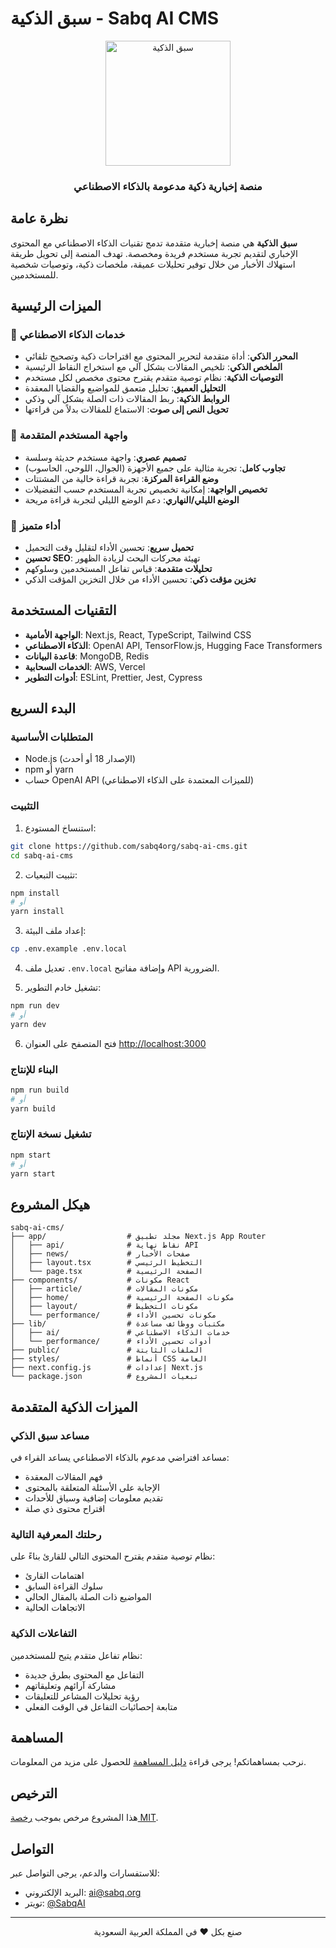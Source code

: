 # سبق الذكية - Sabq AI CMS

<div align="center">
  <img src="public/images/sabq-ai-logo.png" alt="سبق الذكية" width="200" />
  <h3>منصة إخبارية ذكية مدعومة بالذكاء الاصطناعي</h3>
</div>

## نظرة عامة

**سبق الذكية** هي منصة إخبارية متقدمة تدمج تقنيات الذكاء الاصطناعي مع المحتوى الإخباري لتقديم تجربة مستخدم فريدة ومخصصة. تهدف المنصة إلى تحويل طريقة استهلاك الأخبار من خلال توفير تحليلات عميقة، ملخصات ذكية، وتوصيات شخصية للمستخدمين.

## الميزات الرئيسية

### 🧠 خدمات الذكاء الاصطناعي

- **المحرر الذكي**: أداة متقدمة لتحرير المحتوى مع اقتراحات ذكية وتصحيح تلقائي
- **الملخص الذكي**: تلخيص المقالات بشكل آلي مع استخراج النقاط الرئيسية
- **التوصيات الذكية**: نظام توصية متقدم يقترح محتوى مخصص لكل مستخدم
- **التحليل العميق**: تحليل متعمق للمواضيع والقضايا المعقدة
- **الروابط الذكية**: ربط المقالات ذات الصلة بشكل آلي وذكي
- **تحويل النص إلى صوت**: الاستماع للمقالات بدلاً من قراءتها

### 🎨 واجهة المستخدم المتقدمة

- **تصميم عصري**: واجهة مستخدم حديثة وسلسة
- **تجاوب كامل**: تجربة مثالية على جميع الأجهزة (الجوال، اللوحي، الحاسوب)
- **وضع القراءة المركزة**: تجربة قراءة خالية من المشتتات
- **تخصيص الواجهة**: إمكانية تخصيص تجربة المستخدم حسب التفضيلات
- **الوضع الليلي/النهاري**: دعم الوضع الليلي لتجربة قراءة مريحة

### 🚀 أداء متميز

- **تحميل سريع**: تحسين الأداء لتقليل وقت التحميل
- **تحسين SEO**: تهيئة محركات البحث لزيادة الظهور
- **تحليلات متقدمة**: قياس تفاعل المستخدمين وسلوكهم
- **تخزين مؤقت ذكي**: تحسين الأداء من خلال التخزين المؤقت الذكي

## التقنيات المستخدمة

- **الواجهة الأمامية**: Next.js, React, TypeScript, Tailwind CSS
- **الذكاء الاصطناعي**: OpenAI API, TensorFlow.js, Hugging Face Transformers
- **قاعدة البيانات**: MongoDB, Redis
- **الخدمات السحابية**: AWS, Vercel
- **أدوات التطوير**: ESLint, Prettier, Jest, Cypress

## البدء السريع

### المتطلبات الأساسية

- Node.js (الإصدار 18 أو أحدث)
- npm أو yarn
- حساب OpenAI API (للميزات المعتمدة على الذكاء الاصطناعي)

### التثبيت

1. استنساخ المستودع:

```bash
git clone https://github.com/sabq4org/sabq-ai-cms.git
cd sabq-ai-cms
```

2. تثبيت التبعيات:

```bash
npm install
# أو
yarn install
```

3. إعداد ملف البيئة:

```bash
cp .env.example .env.local
```

4. تعديل ملف `.env.local` وإضافة مفاتيح API الضرورية.

5. تشغيل خادم التطوير:

```bash
npm run dev
# أو
yarn dev
```

6. فتح المتصفح على العنوان [http://localhost:3000](http://localhost:3000)

### البناء للإنتاج

```bash
npm run build
# أو
yarn build
```

### تشغيل نسخة الإنتاج

```bash
npm start
# أو
yarn start
```

## هيكل المشروع

```
sabq-ai-cms/
├── app/                  # مجلد تطبيق Next.js App Router
│   ├── api/              # نقاط نهاية API
│   ├── news/             # صفحات الأخبار
│   ├── layout.tsx        # التخطيط الرئيسي
│   └── page.tsx          # الصفحة الرئيسية
├── components/           # مكونات React
│   ├── article/          # مكونات المقالات
│   ├── home/             # مكونات الصفحة الرئيسية
│   ├── layout/           # مكونات التخطيط
│   └── performance/      # مكونات تحسين الأداء
├── lib/                  # مكتبات ووظائف مساعدة
│   ├── ai/               # خدمات الذكاء الاصطناعي
│   └── performance/      # أدوات تحسين الأداء
├── public/               # الملفات الثابتة
├── styles/               # أنماط CSS العامة
├── next.config.js        # إعدادات Next.js
└── package.json          # تبعيات المشروع
```

## الميزات الذكية المتقدمة

### مساعد سبق الذكي

مساعد افتراضي مدعوم بالذكاء الاصطناعي يساعد القراء في:
- فهم المقالات المعقدة
- الإجابة على الأسئلة المتعلقة بالمحتوى
- تقديم معلومات إضافية وسياق للأحداث
- اقتراح محتوى ذي صلة

### رحلتك المعرفية التالية

نظام توصية متقدم يقترح المحتوى التالي للقارئ بناءً على:
- اهتمامات القارئ
- سلوك القراءة السابق
- المواضيع ذات الصلة بالمقال الحالي
- الاتجاهات الحالية

### التفاعلات الذكية

نظام تفاعل متقدم يتيح للمستخدمين:
- التفاعل مع المحتوى بطرق جديدة
- مشاركة آرائهم وتعليقاتهم
- رؤية تحليلات المشاعر للتعليقات
- متابعة إحصائيات التفاعل في الوقت الفعلي

## المساهمة

نرحب بمساهماتكم! يرجى قراءة [دليل المساهمة](CONTRIBUTING.md) للحصول على مزيد من المعلومات.

## الترخيص

هذا المشروع مرخص بموجب [رخصة MIT](LICENSE).

## التواصل

للاستفسارات والدعم، يرجى التواصل عبر:
- البريد الإلكتروني: ai@sabq.org
- تويتر: [@SabqAI](https://twitter.com/SabqAI)

---

<div align="center">
  <p>صنع بكل ❤️ في المملكة العربية السعودية</p>
</div>
